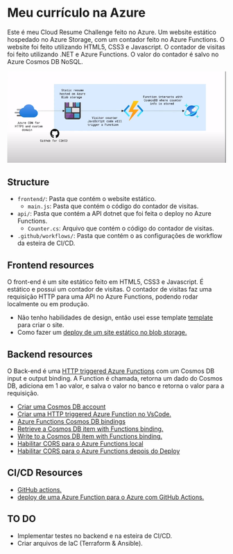 # Meu currículo na Azure

Este é meu Cloud Resume Challenge feito no Azure. Um website estático hospedado no Azure Storage, com um contador feito no Azure Functions. O website foi feito utilizando HTML5, CSS3 e Javascript. O contador de visitas foi feito utilizando .NET e Azure Functions. O valor do contador é salvo no Azure Cosmos DB NoSQL.


![architecture](architecture.png)

## Structure

- `frontend/`: Pasta que contém o website estático.
    - `main.js`: Pasta que contém o código do contador de visitas.
- `api/`: Pasta que contém a API dotnet que foi feita o deploy no Azure Functions.
    - `Counter.cs`: Arquivo que contém o código do contador de visitas.
- `.github/workflows/`: Pasta que contém o as configurações de workflow da esteira de CI/CD.

## Frontend resources

O front-end é um site estático feito em HTML5, CSS3 e Javascript. É estático e possui um contador de visitas. O contador de visitas faz uma requisição HTTP para uma API no Azure Functions, podendo rodar localmente ou em produção.

- Não tenho habilidades de design, então usei esse template [template](https://www.styleshout.com/free-templates/ceevee/) para criar o site. 
- Como fazer um [deploy de um site estático no blob storage.](https://docs.microsoft.com/en-us/azure/storage/blobs/storage-blob-static-website-host)

## Backend resources

O Back-end é uma [HTTP triggered Azure Functions](https://docs.microsoft.com/en-us/azure/azure-functions/functions-bindings-http-webhook-trigger?tabs=csharp) com um Cosmos DB input e output binding. A Function é chamada, retorna um dado do Cosmos DB, adiciona em 1 ao valor, e salva o valor no banco e retorna o valor para a requisição.

- [Criar uma Cosmos DB account](https://docs.microsoft.com/en-us/azure/cosmos-db/create-cosmosdb-resources-portal)
- [Criar uma HTTP triggered Azure Function no VsCode.](https://docs.microsoft.com/azure/azure-functions/functions-develop-vs-code?tabs=csharp)
- [Azure Functions Cosmos DB bindings](https://docs.microsoft.com/en-us/azure/azure-functions/functions-bindings-cosmosdb-v2)
- [Retrieve a Cosmos DB item with Functions binding.](https://docs.microsoft.com/azure/azure-functions/functions-bindings-cosmosdb-v2-input?tabs=csharp)
- [Write to a Cosmos DB item with Functions binding.](https://docs.microsoft.com/azure/azure-functions/functions-bindings-cosmosdb-v2-output?tabs=csharp)
- [Habilitar CORS para o Azure Functions local](https://learn.microsoft.com/azure/azure-functions/functions-develop-local#local-settings-file) 
- [Habilitar CORS para o Azure Functions depois do Deploy](https://docs.microsoft.com/azure/azure-functions/functions-how-to-use-azure-function-app-settings?tabs=portal#cors)


## CI/CD Resources

- [GitHub actions.](https://docs.microsoft.com/azure/storage/blobs/storage-blobs-static-site-github-actions)
- [deploy de uma Azure Function para o Azure com GitHub Actions.](https://github.com/marketplace/actions/azure-functions-action)

## TO DO

- Implementar testes no backend e na esteira de CI/CD.
- Criar arquivos de IaC (Terraform & Ansible).
